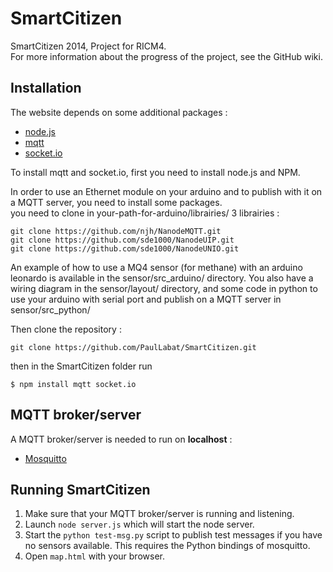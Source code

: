SmartCitizen
============

SmartCitizen 2014, Project for RICM4.<br>
For more information about the progress of the project, see the GitHub wiki.

## Installation
The website depends on some additional packages :
- [node.js](http://www.nodejs.org/)
- [mqtt](https://github.com/adamvr/MQTT.js/)
- [socket.io](http://socket.io/)

To install mqtt and socket.io, first you need to install node.js and NPM. 

In order to use an Ethernet module on your arduino and to publish with it on a MQTT server, you need to install some packages. <br>
you need to clone in your-path-for-arduino/librairies/ 3 librairies :
```
git clone https://github.com/njh/NanodeMQTT.git
git clone https://github.com/sde1000/NanodeUIP.git
git clone https://github.com/sde1000/NanodeUNIO.git
```
An example of how to use a MQ4 sensor (for methane) with an arduino leonardo is available in the sensor/src_arduino/ directory. You also have a wiring diagram in the sensor/layout/ directory, and some code in python to use your arduino with serial port and publish on a MQTT server in sensor/src_python/

Then clone the repository :
```
git clone https://github.com/PaulLabat/SmartCitizen.git
```

then in the SmartCitizen folder run
```
$ npm install mqtt socket.io
```

## MQTT broker/server
A MQTT broker/server is needed to run on **localhost** :
- [Mosquitto](http://mosquitto.org/)

## Running SmartCitizen

1. Make sure that your MQTT broker/server is running and listening.
2. Launch `node server.js` which will start the node server.
3. Start the `python test-msg.py` script to publish test messages if you have no sensors available. This requires the Python bindings of mosquitto.
4. Open `map.html` with your browser.
